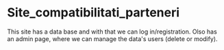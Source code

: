 # Site_compatibilitati_parteneri
This site has a data base and with that we can log in/registration. Olso has an admin page, where we  can manage the data's users (delete or modify).
